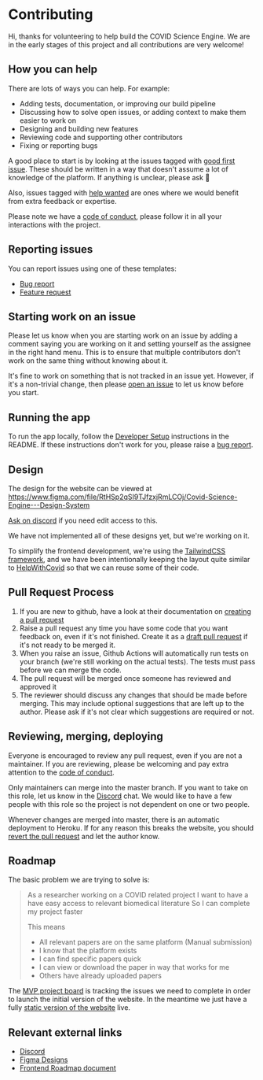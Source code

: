 # Contributing

Hi, thanks for volunteering to help build the COVID Science Engine. We are in the early stages of this project and all contributions are very welcome!

## How you can help
There are lots of ways you can help. For example:

- Adding tests, documentation, or improving our build pipeline
- Discussing how to solve open issues, or adding context to make them easier to work on
- Designing and building new features
- Reviewing code and supporting other contributors
- Fixing or reporting bugs

A good place to start is by looking at the issues tagged with [good first issue](https://github.com/COVID-science-engine/crowdsourced-papers-prototype/issues?q=is%3Aopen+is%3Aissue+label%3A%22good+first+issue%22).
These should be written in a way that doesn't assume a lot of knowledge of the platform. If anything is unclear, please ask 🙂

Also, issues tagged with [help wanted](https://github.com/COVID-science-engine/crowdsourced-papers-prototype/labels/help%20wanted) are ones where we would benefit from extra feedback or expertise.

Please note we have a [code of conduct](CODE_OF_CONDUCT.md), please follow it in all your interactions with the project.

## Reporting issues
You can report issues using one of these templates:
- [Bug report](https://github.com/COVID-science-engine/crowdsourced-papers-prototype/issues/new?assignees=&labels=&template=bug_report.md&title=)
- [Feature request](https://github.com/COVID-science-engine/crowdsourced-papers-prototype/issues/new?assignees=&labels=&template=feature_request.md&title=)

## Starting work on an issue
Please let us know when you are starting work on an issue by adding a comment saying you are working on it and setting yourself as the assignee in the right hand menu.
This is to ensure that multiple contributors don't work on the same thing without knowing about it.

It's fine to work on something that is not tracked in an issue yet. However, if it's a non-trivial change, then please [open an issue](https://github.com/COVID-science-engine/crowdsourced-papers-prototype/issues/new/choose) to let us know before you start.

## Running the app
To run the app locally, follow the [Developer Setup](https://github.com/COVID-science-engine/crowdsourced-papers-prototype#developer-setup) instructions in the README. If these instructions don't work for you, please raise a [bug report](https://github.com/COVID-science-engine/crowdsourced-papers-prototype/issues/new?assignees=&labels=&template=bug_report.md&title=Problem%20with%20developer%20setup).

## Design
The design for the website can be viewed at https://www.figma.com/file/RtHSp2qSI9TJfzxjRmLCOj/Covid-Science-Engine---Design-System

[Ask on discord](https://discord.gg/V6kzVAS) if you need edit access to this.

We have not implemented all of these designs yet, but we're working on it.

To simplify the frontend development, we're using the [TailwindCSS framework](https://tailwindcss.com/), and we have been intentionally keeping the layout quite similar to [HelpWithCovid](https://github.com/helpwithcovid/covid-volunteers) so that we can reuse some of their code.

## Pull Request Process

1. If you are new to github, have a look at their documentation on [creating a pull request](https://help.github.com/en/github/collaborating-with-issues-and-pull-requests/creating-a-pull-request)
2. Raise a pull request any time you have some code that you want feedback on, even if it's not finished. Create it as a [draft pull request](https://github.blog/2019-02-14-introducing-draft-pull-requests/) if it's not ready to be merged it.
3. When you raise an issue, Github Actions will automatically run tests on your branch (we're still working on the actual tests). The tests must pass before we can merge the code.
4. The pull request will be merged once someone has reviewed and approved it
5. The reviewer should discuss any changes that should be made before merging. This may include optional suggestions that are left up to the author. Please ask if it's not clear which suggestions are required or not.

## Reviewing, merging, deploying

Everyone is encouraged to review any pull request, even if you are not a maintainer. If you are reviewing, please be welcoming and pay extra attention to the [code of conduct](CODE_OF_CONDUCT.md).

Only maintainers can merge into the master branch. If you want to take on this role, let us know in the [Discord](https://discord.gg/V6kzVAS) chat. We would like to have a few people with this role so the project is not dependent on one or two people.

Whenever changes are merged into master, there is an automatic deployment to Heroku. If for any reason this breaks the website, you should [revert the pull request](https://help.github.com/en/github/collaborating-with-issues-and-pull-requests/reverting-a-pull-request) and let the author know. 
   
## Roadmap
The basic problem we are trying to solve is:

> As a researcher working on a COVID related project
> I want to have a have easy access to relevant biomedical literature
> So I can complete my project faster
>
> This means
> - All relevant papers are on the same platform (Manual submission)
> - I know that the platform exists
> - I can find specific papers quick
> - I can view or download the paper in way that works for me
> - Others have already uploaded papers

 The [MVP project board](https://github.com/COVID-science-engine/crowdsourced-papers-prototype/projects/1) is tracking the issues we need to complete
 in order to launch the initial version of the website. In the meantime we just have a fully [static version of the website](http://www.c19science.com/) live.
 
 ## Relevant external links
- [Discord](https://discord.gg/V6kzVAS)
- [Figma Designs](https://www.figma.com/file/RtHSp2qSI9TJfzxjRmLCOj/Covid-Science-Engine---Design-System)
- [Frontend Roadmap document](https://docs.google.com/document/d/1CT06S0b6KvHmLl06i5CAFwRJWvJiwJXy6WuQFcSeuiU/edit?usp=sharing)
